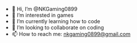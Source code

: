 - 👋 Hi, I’m @NKGaming0899
- 👀 I’m interested in games
- 🌱 I’m currently learning how to code
- 💞️ I’m looking to collaborate on coding
- 📫 How to reach me: nkgaming0899@gmail.com

<!---
NKGaming0899/NKGaming0899 is a ✨ special ✨ repository because its `README.md` (this file) appears on your GitHub profile.
You can click the Preview link to take a look at your changes.
--->
